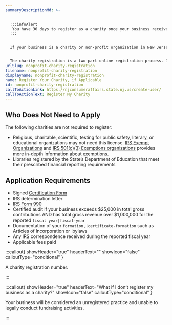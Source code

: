 ```yaml
---
summaryDescriptionMd: >-
  

  :::infoAlert 
   You have 30 days to register as a charity once your business receives $10,000 in public funding.
  :::


  If your business is a charity or non-profit organization in New Jersey that receives $10,000 or more in public funding and/or uses a professional fundraiser to raise money, you need to register as a charity with the State.


  The charity registration is a two-part online registration process. In part 1, you create a profile, add basic charity details, such as your charity name and `Employer Identification Number (EIN)|ein` , and request portal access. During part 2, you register your business by submitting more in-depth information about the charity and all the required documentation.
urlSlug: nonprofit-charity-registration
filename: nonprofit-charity-registration
displayname: nonprofit-charity-registration
name: Register Your Charity, if Applicable
id: nonprofit-charity-registration
callToActionLink: https://njconsumeraffairs.state.nj.us/create-user/
callToActionText: Register My Charity
---
```

## Who Does Not Need to Apply

The following charities are not required to register:

* Religious, charitable, scientific, testing for public safety, literary, or educational organizations may not need this license. [IRS Exempt Organizations](https://www.irs.gov/charities-and-nonprofits) and [IRS 501(c)(3) Exemptions organizations](https://www.irs.gov/charities-non-profits/charitable-organizations/exemption-requirements-501c3-organizations) provides more in-depth information about exemptions.
* Libraries registered by the State’s Department of Education that meet their prescribed financial reporting requirements

## Application Requirements

* Signed [Certification Form ](https://www.njconsumeraffairs.gov/charities/Documents/CRI-PFR-Certification-Signature-150I-300R-200.pdf)
* IRS determination letter
* [IRS Form 990](https://www.irs.gov/pub/irs-pdf/f990.pdf)
* Certified audit if your business exceeds $25,000 in total gross contributions AND has total gross revenue over $1,000,000 for the reported `fiscal year|fiscal-year` 
* Documentation of your `formation,|certificate-formation` such as Articles of Incorporation or  bylaws
* Any IRS correspondence received during the reported fiscal year
* Applicable fees paid

:::callout{ showHeader="true" headerText="" showIcon="false" calloutType="conditional" }

A charity registration number.

:::

:::callout{ showHeader="true" headerText="What if I don’t register my business as a charity?" showIcon="false" calloutType="conditional" }

Your business will be considered an unregistered practice and unable to legally conduct fundraising activities.

:::